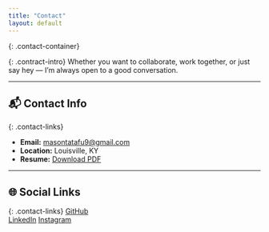 ```yaml
---
title: "Contact"
layout: default
---
```



{: .contact-container}

{: .contract-intro}
Whether you want to collaborate, work together, or just say hey — I’m always open to a good conversation.

---

## 📬 Contact Info
{: .contact-links}
- **Email:** [masontatafu9@gmail.com](mailto:masontatafu9@gmail.com)  
- **Location:** Louisville, KY  
- **Resume:** [Download PDF](Mason%20Tatafu%20Current%20Resume%20-%202025.pdf)

---

## 🌐 Social Links
{: .contact-links}
[GitHub](https://github.com/masontatafu)  
[LinkedIn](https://www.linkedin.com/in/mason-tatafu-91b0742a2)
[Instagram](https://www.instagram.com/masontatafu)
